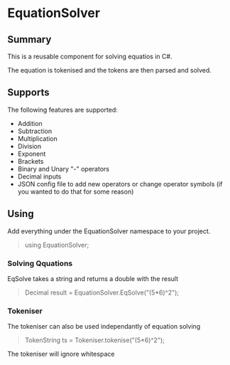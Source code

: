 # EquationSolver
## Summary

This is a reusable component for solving equatios in C#.

The equation is tokenised and the tokens are then parsed and solved.

## Supports
The following features are supported:
- Addition
- Subtraction
- Multiplication
- Division
- Exponent
- Brackets
- Binary and Unary "-" operators
- Decimal inputs
- JSON config file to add new operators or change operator symbols (if you wanted to do that for some reason)

## Using
Add everything under the EquationSolver namespace to your project.
>using EquationSolver;
### Solving Qquations
EqSolve takes a string and returns a double with the result
> Decimal result = EquationSolver.EqSolve("(5*6)^2");
### Tokeniser
The tokeniser can also be used independantly of equation solving
> TokenString ts = Tokeniser.tokenise("(5*6)^2");

The tokeniser will ignore whitespace
